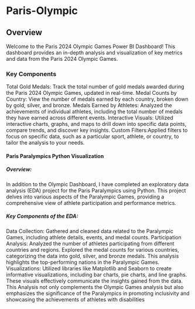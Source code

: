 # Paris-Olympic
## Overview
Welcome to the Paris 2024 Olympic Games Power BI Dashboard! This dashboard provides an in-depth analysis and visualization of key metrics and data from the Paris 2024 Olympic Games.
### Key Components
Total Gold Medals: Track the total number of gold medals awarded during the Paris 2024 Olympic Games, updated in real-time.
Medal Counts by Country: View the number of medals earned by each country, broken down by gold, silver, and bronze.
Medals Earned by Athletes: Analyzed the achievements of individual athletes, including the total number of medals they have earned across different events.
Interactive Visuals: Utilized interactive charts, graphs, and maps to drill down into specific data points, compare trends, and discover key insights.
Custom Filters:Applied filters to focus on specific data, such as a particular sport, athlete, or country, to tailor the analysis to your needs.
#### Paris Paralympics Python Visualization
##### Overview:
In addition to the Olympic Dashboard, I have completed an exploratory data analysis (EDA) project for the Paris Paralympics using Python. This project delves into various aspects of the Paralympic Games, providing a comprehensive view of athlete participation and performance metrics.
##### Key Components of the EDA:
Data Collection: Gathered and cleaned data related to the Paralympic Games, including athlete details, events, and medal counts.
Participation Analysis: Analyzed the number of athletes participating from different countries and regions.
Explored the medal counts for various countries, categorizing the data into gold, silver, and bronze medals. This analysis highlights the top-performing nations in the Paralympic Games.
Visualizations: Utilized libraries like Matplotlib and Seaborn to create informative visualizations, including bar charts, pie charts, and line graphs. These visuals effectively communicate the insights gained from the data.
This Analysis not only complements the Olympic Games analysis but also emphasizes the significance of the Paralympics in promoting inclusivity and showcasing the achievements of athletes with disabilities


